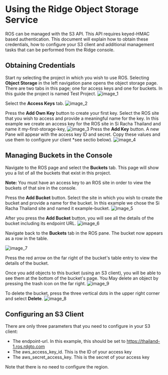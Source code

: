 ﻿# Using the Ridge Object Storage Service
ROS can be managed with the S3 API. This API requires keyed-HMAC based authentication. This document will explain how to obtain these credentials, how to configure your S3 client and additional management tasks that can be performed from the Ridge console. 

## Obtaining Credentials
Start ny selecting the project in which you wish to use ROS. Selecting **Object Storage** in the left navigation pane opens the object storage page. There are two tabs in this page; one for access keys and one for buckets. In this guide the project is named Test Project. 
![image_1](ros-getting-started-1.png)

Select the **Access Keys** tab. 
![image_2](ros-getting-started-.png)

Press the **Add Own Key** button to create your first key. Select the ROS site that you wish to access and provide a meaningful name for the key. In this example we create an access key for the ROS site in Si Racha Thailand and name it my-first-storage-key, 
![image_3](ros-getting-started-3.png)
Press the **Add Key** button. A new Pane will appear with the access key ID and secret. Copy these values and use them to configure yur client *see sectio below). 
![image_4](ros-getting-started-4.png) 

## Managing Buckets in the Console

Navigate to the ROS page and select the **Buckets** tab. This page will show you a list of all the buckets that exist in this project. 


**Note:**
You must have an access key to an ROS site in order to view the buckets of that sire in the console.

Press the **Add Bucket** button. Select the site in which you wish to create the bucket and provide a name for the bucket. In this example we chose the Si Racha Thailand site and named it example-bucket.
![image_5](ros-getting-started-5.png)

After you press the **Add Bucket** button, you will see all the details of the bucket including its endpoint URL.
![image_6](ros-getting-started-6.png) 

Navigate back to the **Buckets** tab in the ROS pane. The bucket now appears as a row in the table.

![image_7](ros-getting-started-7.png) 


Press the red arrow on the far right of the bucket's table entry to view the details of the bucket. 


Once you add objects to this bucket (using an S3 client), you will be able to see them at the bottom of the bucket's page. You May delete an object by pressing the trash icon on the far right.
![image_9](ros-getting-started-9.png) 


To delete the bucket, press the three vertical dots in the upper right corner and select **Delete**.
![image_8](ros-getting-started-8.png) 

## Configuring an S3 Client
There are only three parameters that you need to configure in your S3 client:

- The endpoint-url. In this example, this should be set to https://thailand-1.ros.rdgto.com
- The aws_access_key_id. This is the ID of your access key
- The aws_secret_access_key. This is the secret of your access key

Note that there is no need to configure the region.